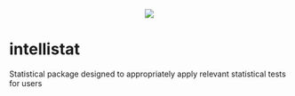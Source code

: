 <div align="center">
  <img src="https://i.postimg.cc/fbS1XXH7/Screen-Shot-2023-05-02-at-22-08-29.png"><br>
</div>

# intellistat
Statistical package designed to appropriately apply relevant statistical tests for users


